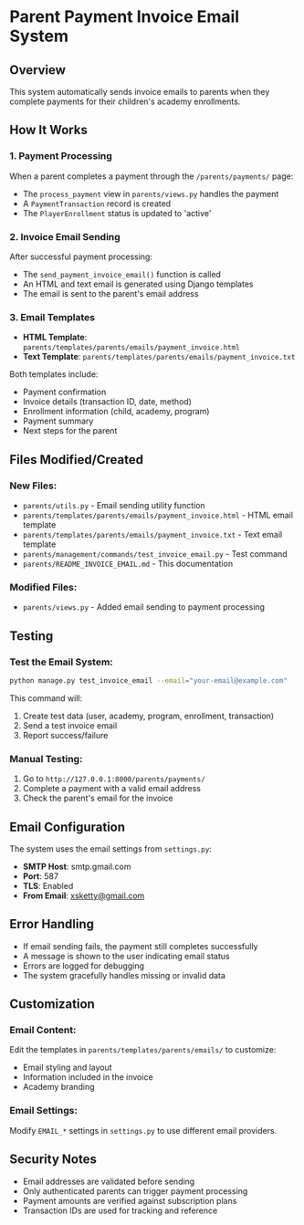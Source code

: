 # Parent Payment Invoice Email System

## Overview
This system automatically sends invoice emails to parents when they complete payments for their children's academy enrollments.

## How It Works

### 1. Payment Processing
When a parent completes a payment through the `/parents/payments/` page:
- The `process_payment` view in `parents/views.py` handles the payment
- A `PaymentTransaction` record is created
- The `PlayerEnrollment` status is updated to 'active'

### 2. Invoice Email Sending
After successful payment processing:
- The `send_payment_invoice_email()` function is called
- An HTML and text email is generated using Django templates
- The email is sent to the parent's email address

### 3. Email Templates
- **HTML Template**: `parents/templates/parents/emails/payment_invoice.html`
- **Text Template**: `parents/templates/parents/emails/payment_invoice.txt`

Both templates include:
- Payment confirmation
- Invoice details (transaction ID, date, method)
- Enrollment information (child, academy, program)
- Payment summary
- Next steps for the parent

## Files Modified/Created

### New Files:
- `parents/utils.py` - Email sending utility function
- `parents/templates/parents/emails/payment_invoice.html` - HTML email template
- `parents/templates/parents/emails/payment_invoice.txt` - Text email template
- `parents/management/commands/test_invoice_email.py` - Test command
- `parents/README_INVOICE_EMAIL.md` - This documentation

### Modified Files:
- `parents/views.py` - Added email sending to payment processing

## Testing

### Test the Email System:
```bash
python manage.py test_invoice_email --email="your-email@example.com"
```

This command will:
1. Create test data (user, academy, program, enrollment, transaction)
2. Send a test invoice email
3. Report success/failure

### Manual Testing:
1. Go to `http://127.0.0.1:8000/parents/payments/`
2. Complete a payment with a valid email address
3. Check the parent's email for the invoice

## Email Configuration

The system uses the email settings from `settings.py`:
- **SMTP Host**: smtp.gmail.com
- **Port**: 587
- **TLS**: Enabled
- **From Email**: xsketty@gmail.com

## Error Handling

- If email sending fails, the payment still completes successfully
- A message is shown to the user indicating email status
- Errors are logged for debugging
- The system gracefully handles missing or invalid data

## Customization

### Email Content:
Edit the templates in `parents/templates/parents/emails/` to customize:
- Email styling and layout
- Information included in the invoice
- Academy branding

### Email Settings:
Modify `EMAIL_*` settings in `settings.py` to use different email providers.

## Security Notes

- Email addresses are validated before sending
- Only authenticated parents can trigger payment processing
- Payment amounts are verified against subscription plans
- Transaction IDs are used for tracking and reference

